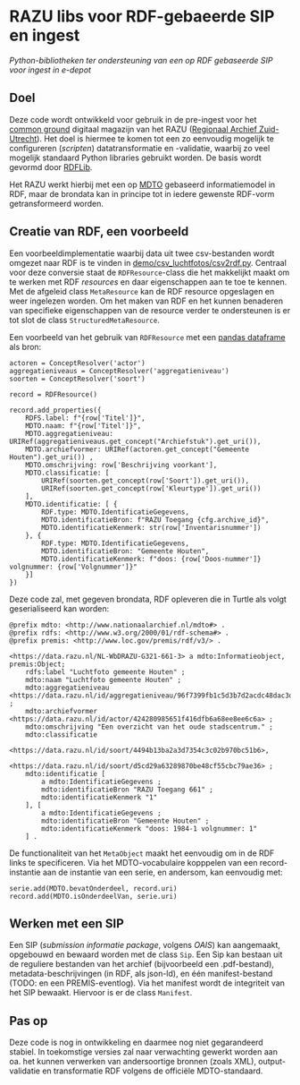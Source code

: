 # RAZU libs voor RDF-gebaeerde SIP en ingest

*Python-bibliotheken ter ondersteuning van een op RDF gebaseerde SIP voor ingest in e-depot*

## Doel

Deze code wordt ontwikkeld voor gebruik in de pre-ingest voor het [common ground](https://commonground.nl/) digitaal magazijn van het RAZU ([Regionaal Archief Zuid-Utrecht](https://www.razu.nl/)). Het doel is hiermee te komen tot een zo eenvoudig mogelijk te configureren (*scripten*) datatransformatie en -validatie, waarbij zo veel mogelijk standaard Python libraries gebruikt worden. De basis wordt gevormd door [RDFLib](https://rdflib.readthedocs.io/).

Het RAZU werkt hierbij met een op [MDTO](https://www.nationaalarchief.nl/archiveren/mdto) gebaseerd informatiemodel in RDF, maar de brondata kan in principe tot in iedere gewenste RDF-vorm getransformeerd worden.

## Creatie van RDF, een voorbeeld

Een voorbeeldimplementatie waarbij data uit twee csv-bestanden wordt omgezet naar RDF is te vinden in [demo/csv_luchtfotos/csv2rdf.py](./razu/demo/csv_luchtfotos/csv2rdf.py). Centraal voor deze conversie staat de `RDFResource`-class die het makkelijkt maakt om te werken met RDF *resources* en daar eigenschappen aan te toe te kennen. Met de afgeleid class `MetaResource` kan de RDF resource opgeslagen en weer ingelezen worden. Om het maken van RDF en het kunnen benaderen van specifieke eigenschappen van de resource verder te ondersteunen is er tot slot de class `StructuredMetaResource`.

Een voorbeeld van het gebruik van `RDFResource` met een  [pandas dataframe](https://pandas.pydata.org/) als bron:


    actoren = ConceptResolver('actor')
    aggregatieniveaus = ConceptResolver('aggregatieniveau')
    soorten = ConceptResolver('soort')
    
    record = RDFResource()

    record.add_properties({
        RDFS.label: f"{row['Titel']}",
        MDTO.naam: f"{row['Titel']}",
        MDTO.aggregatieniveau: URIRef(aggregatieniveaus.get_concept("Archiefstuk").get_uri()), 
        MDTO.archiefvormer: URIRef(actoren.get_concept("Gemeente Houten").get_uri()) ,
        MDTO.omschrijving: row['Beschrijving voorkant'],
        MDTO.classificatie: [
            URIRef(soorten.get_concept(row['Soort']).get_uri()), 
            URIRef(soorten.get_concept(row['Kleurtype']).get_uri())
        ],
        MDTO.identificatie: [ {
            RDF.type: MDTO.IdentificatieGegevens,
            MDTO.identificatieBron: f"RAZU Toegang {cfg.archive_id}",
            MDTO.identificatieKenmerk: str(row['Inventarisnummer']) 
        }, {
            RDF.type: MDTO.IdentificatieGegevens,
            MDTO.identificatieBron: "Gemeente Houten",
            MDTO.identificatieKenmerk: f"doos: {row['Doos-nummer']} volgnummer: {row['Volgnummer']}" 
        }]
    })

Deze code zal, met gegeven brondata, RDF opleveren die in Turtle als volgt geserialiseerd kan worden:

    @prefix mdto: <http://www.nationaalarchief.nl/mdto#> .
    @prefix rdfs: <http://www.w3.org/2000/01/rdf-schema#> .
    @prefix premis: <http://www.loc.gov/premis/rdf/v3/> .
    
    <https://data.razu.nl/NL-WbDRAZU-G321-661-3> a mdto:Informatieobject, premis:Object;
        rdfs:label "Luchtfoto gemeente Houten" ;
        mdto:naam "Luchtfoto gemeente Houten" ;
        mdto:aggregatieniveau <https://data.razu.nl/id/aggregatieniveau/96f7399fb1c5d3b7d2acdc48dac3d71e> ;
        mdto:archiefvormer <https://data.razu.nl/id/actor/424280985651f416dfb6a68ee8ee6c6a> ;
        mdto:omschrijving "Een overzicht van het oude stadscentrum." ;
        mdto:classificatie 
            <https://data.razu.nl/id/soort/4494b13ba2a3d7354c3c02b970bc51b6>,
            <https://data.razu.nl/id/soort/d5cd29a63289870be48cf55cbc79ae36> ;
        mdto:identificatie [ 
            a mdto:IdentificatieGegevens ;
            mdto:identificatieBron "RAZU Toegang 661" ;
            mdto:identificatieKenmerk "1" 
        ], [ 
            a mdto:IdentificatieGegevens ;
            mdto:identificatieBron "Gemeente Houten" ;
            mdto:identificatieKenmerk "doos: 1984-1 volgnummer: 1" 
        ] .

De functionaliteit van het `MetaObject` maakt het eenvoudig om in de RDF links te specificeren. Via het MDTO-vocabulaire kopppelen van een record-instantie aan de instantie van een serie, en andersom, kan eenvoudig met:

    serie.add(MDTO.bevatOnderdeel, record.uri)
    record.add(MDTO.isOnderdeelVan, serie.uri)


## Werken met een SIP

Een SIP (*submission informatie package*, volgens *OAIS*) kan aangemaakt, opgebouwd en bewaard worden met de class `Sip`. Een Sip kan bestaan uit de reguliere bestanden van het archief (bijvoorbeeld een .pdf-bestand), metadata-beschrijvingen (in RDF, als json-ld), en één manifest-bestand (TODO: en een PREMIS-eventlog). Via het manifest wordt de integriteit van het SIP bewaakt. Hiervoor is er de class `Manifest`. 


## Pas op
Deze code is nog in ontwikkeling en daarmee nog niet gegarandeerd stabiel.
In toekomstige versies zal naar verwachting gewerkt worden aan oa. het kunnen verwerken van andersoortige bronnen (zoals XML), output-validatie en transformatie RDF volgens de officiële MDTO-standaard.

